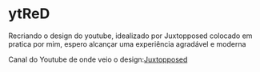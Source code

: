 # ytReD

Recriando o design do youtube, idealizado por Juxtopposed
colocado em pratica por mim, espero alcançar uma experiência agradável e moderna

Canal do Youtube de onde veio o design:[Juxtopposed](https://www.youtube.com/watch?v=OUM6XmhViN4)